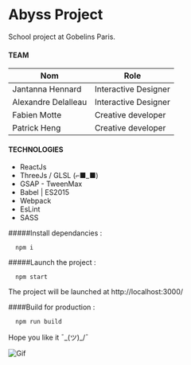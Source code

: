 # Abyss Project

School project at Gobelins Paris.


#### TEAM
| Nom |  Role |
| ------------- | ------------- |
| Jantanna Hennard | Interactive Designer |
| Alexandre Delalleau | Interactive Designer |
| Fabien Motte | Creative developer |
| Patrick Heng | Creative developer |

#### TECHNOLOGIES


* ReactJs 
* ThreeJs / GLSL (⌐■_■)
* GSAP - TweenMax
* Babel | ES2015
* Webpack
* EsLint
* SASS

#####Install dependancies :
```shell
  npm i
```

#####Launch the project :  
```shell
  npm start
```

The project will be launched at http://localhost:3000/

####Build for production :  
```shell
  npm run build
```

Hope you like it ¯\_(ツ)_/¯


![Gif](https://media.giphy.com/media/7e0EvlBD7nxZu/giphy.gif) 
